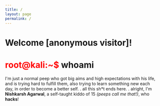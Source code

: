 ```yaml
---
title: /
layout: page
permalink: /
---
```


<h1>Welcome [anonymous visitor]!</h1>

# <span style="color: red;">root@kali:~$</span> whoami
I'm just a normal peep who got big aims and high expectations with his life, and is trying hard to fulfill them, also trying to learn something new each day, in order to become a better self.
<span style="color: black;">.</span>
all this sh*t ends here.
<span style="color: black;">.</span>
alright, I'm **Nishkarsh Agarwal**,
a self-taught kiddo of 15 _{peeps call me that!}_, who **hacks**!

